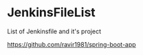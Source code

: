 # JenkinsFileList
List of Jenkinsfile and it's project

https://github.com/ravir1981/spring-boot-app
